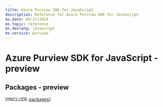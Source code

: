 ```yaml
---
title: Azure Purview SDK for JavaScript
description: Reference for Azure Purview SDK for JavaScript
ms.date: 05/27/2024
ms.topic: reference
ms.devlang: javascript
ms.service: purview
---
```

# Azure Purview SDK for JavaScript - preview
## Packages - preview
[!INCLUDE [packages](purview-index.md)]